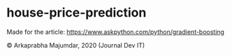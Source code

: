 # house-price-prediction
Made for the article: https://www.askpython.com/python/gradient-boosting

© Arkaprabha Majumdar, 2020 (Journal Dev IT)
